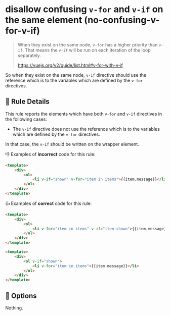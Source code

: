 # disallow confusing `v-for` and `v-if` on the same element (no-confusing-v-for-v-if)

> When they exist on the same node, `v-for` has a higher priority than `v-if`. That means the `v-if` will be run on each iteration of the loop separately.
>
> https://vuejs.org/v2/guide/list.html#v-for-with-v-if

So when they exist on the same node, `v-if` directive should use the reference which is to the variables which are defined by the `v-for` directives.

## :book: Rule Details

This rule reports the elements which have both `v-for` and `v-if` directives in the following cases:

- The `v-if` directive does not use the reference which is to the variables which are defined by the `v-for` directives.

In that case, the `v-if` should be written on the wrapper element.

:-1: Examples of **incorrect** code for this rule:

```html
<template>
    <div>
        <ol>
            <li v-if="shown" v-for="item in items">{{item.message}}</li>
        </ol>
    </div>
</template>
```

:+1: Examples of **correct** code for this rule:

```html
<template>
    <div>
        <ol>
            <li v-for="item in items" v-if="item.shown">{{item.message}}</li>
        </ol>
    </div>
</template>
```

```html
<template>
    <div>
        <ol v-if="shown">
            <li v-for="item in items">{{item.message}}</li>
        </ol>
    </div>
</template>
```

## :wrench: Options

Nothing.
